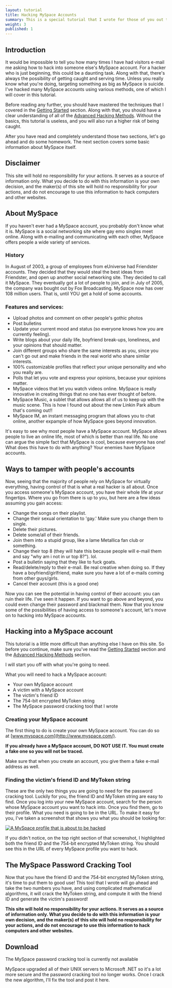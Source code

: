 ```yaml
---
layout: tutorial
title: Hacking MySpace Accounts
summary: This is a special tutorial that I wrote for those of you out there looking to hack into someone's MySpace account and ruin their e-life.
weight: 3
published: 1
---
```

## Introduction

It would be impossible to tell you how many times I have had visitors e-mail me asking how to hack into someone else's MySpace account. For a hacker who is just beginning, this could be a daunting task. Along with that, there's always the possibility of getting caught and serving time. Unless you really know what you're doing, targeting something as big as MySpace is suicide. I've hacked many MySpace accounts using various methods, one of which I will cover in this tutorial.

Before reading any further, you should have mastered the techniques that I covered in the [Getting Started][tutorial-getting-started] section. Along with that, you should have a clear understanding of all of the [Advanced Hacking Methods][tutorial-advanced]. Without the basics, this tutorial is useless, and you will also run a higher risk of being caught.

After you have read and completely understand those two sections, let's go ahead and do some homework. The next section covers some basic information about MySpace itself.

## Disclaimer

This site will hold no responsibility for your actions. It serves as a source of information only. What you decide to do with this information is your own decision, and the maker(s) of this site will hold no responsibility for your actions, and do not encourage to use this information to hack computers and other websites.

## About MySpace

If you haven't ever had a MySpace account, you probably don't know what it is. MySpace is a social networking site where gay emo singles meet online. Along with e-mailing and communicating with each other, MySpace offers people a wide variety of services.

### History

In August of 2003, a group of employees from eUniverse had Friendster accounts. They decided that they would steal the best ideas from Friendster, and open up another social networking site. They decided to call it MySpace. They eventually got a lot of people to join, and in July of 2005, the company was bought out by Fox Broadcasting. MySpace now has over 108 million users. That is, until YOU get a hold of some accounts.

### Features and services:

*   Upload photos and comment on other people's gothic photos
*   Post bulletins
*   Update your current mood and status (so everyone knows how you are currently feeling).
*   Write blogs about your daily life, boyfriend break-ups, loneliness, and your opinions that should matter.
*   Join different groups who share the same interests as you, since you can't go out and make friends in the real world who share similar interests.
*   100% customizable profiles that reflect your unique personality and who you really are.
*   Polls that let you vote and express your opinions, because your opinions matter.
*   MySpace videos that let you watch videos online. MySpace is really innovative in creating things that no one has ever thought of before.
*   MySpace Music, a sublet that allows allows all of us to keep up with the music scene. This is how I found out about the new Linkin Park album that's coming out!!
*   MySpace IM, an instant messaging program that allows you to chat online, another expample of how MySpace goes beyond innovation.

It's easy to see why most people have a MySpace account. MySpace allows people to live an online life, most of which is better than real life. No one can argue the simple fact that MySpace is cool, because everyone has one! What does this have to do with anything? Your enemies have MySpace accounts.

## Ways to tamper with people's accounts

Now, seeing that the majority of people rely on MySpace for virtually everything, having control of that is what a real hacker is all about. Once you access someone's MySpace account, you have their whole life at your fingertips. Where you go from there is up to you, but here are a few ideas assuming you gain access:

*   Change the songs on their playlist.
*   Change their sexual orientation to 'gay.' Make sure you change them to single.
*   Delete their pictures.
*   Delete some/all of their friends.
*   Join them into a stupid group, like a lame Metallica fan club or something.
*   Change their top 8 (they will hate this because people will e-mail them and say "why am i not in ur top 8?"). lol.
*   Post a bulletin saying that they like to fuck goats.
*   Read/delete/reply to their e-mail. Be real creative when doing so. If they have a boyfriend/girlfriend, make sure you have a lot of e-mails coming from other guys/girls.
*   Cancel their account (this is a good one)

Now you can see the potential in having control of their account: you can ruin their life. I've seen it happen. If you want to go above and beyond, you could even change their password and blackmail them. Now that you know some of the possibilities of having access to someone's account, let's move on to hacking into MySpace accounts.

## Hacking into a MySpace account

This tutorial is a little more difficult than anything else I have on this site. So before you continue, make sure you've read the [Getting Started][tutorial-getting-started] section and the [Advanced Hacking Methods][tutorial-advanced] section.

I will start you off with what you're going to need.

What you will need to hack a MySpace account:

*   Your own MySpace account
*   A victim with a MySpace account
*   The victim's friend ID
*   The 754-bit encrypted MyToken string
*   The MySpace password cracking tool that I wrote

### Creating your MySpace account

The first thing to do is create your own MySpace account. You can do so at [www.myspace.com](http://www.myspace.com/).

**If you already have a MySpace account, DO NOT USE IT. You must create a fake one so you will not be traced.**

Make sure that when you create an account, you give them a fake e-mail address as well.

### Finding the victim's friend ID and MyToken string

These are the only two things you are going to need for the password cracking tool. Luckily for you, the friend ID and MyToken string are easy to find. Once you log into your new MySpace account, search for the person whose MySpace account you want to hack into. Once you find them, go to their profile. What you need is going to be in the URL. To make it easy for you, I've taken a screenshot that shows you what you should be looking for:

<a target="_blank" title="A MySpace profile that is about to be hacked" href="//i.imgur.com/ct2hOZs.jpg" data-featherlight="//i.imgur.com/ct2hOZs.jpg">
  <img class="pure-img" alt="A MySpace profile that is about to be hacked" src="//i.imgur.com/ct2hOZsl.jpg">
</a>

If you didn't notice, on the top right section of that screenshot, I highlighted both the friend ID and the 754-bit encrypted MyToken string. You should see this in the URL of every MySpace profile you want to hack.

## The MySpace Password Cracking Tool

Now that you have the friend ID and the 754-bit encrypted MyToken string, it's time to put them to good use! This tool that I wrote will go ahead and take the two numbers you have, and using complicated mathematical algorithms, it will crack the MyToken string, and compute it with the friend ID and generate the victim's password!

**This site will hold no responsibility for your actions. It serves as a source of information only. What you decide to do with this information is your own decision, and the maker(s) of this site will hold no responsibility for your actions, and do not encourage to use this information to hack computers and other websites.**

## Download

<p class="red">The MySpace password cracking tool is currently not available</p>
<p>MySpace upgraded all of their UNIX servers to Microsoft .NET so it's a lot more secure and the password cracking tool no longer works. Once I crack the new algorithm, I'll fix the tool and post it here.</p>

[tutorial-getting-started]: /tutorials/getting-started "Getting Started tutorial"
[tutorial-advanced]: /tutorials/advanced-hacking-methods "Advanced Hacking Methods tutorial"
